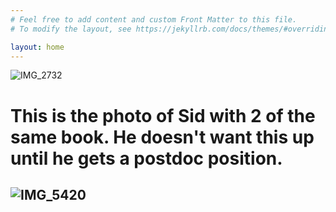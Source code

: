 ```yaml
---
# Feel free to add content and custom Front Matter to this file.
# To modify the layout, see https://jekyllrb.com/docs/themes/#overriding-theme-defaults

layout: home
---
```



![IMG_2732](https://github.com/user-attachments/assets/ce2923d5-1da2-435e-b919-e1e2988662f4)


# This is the photo of Sid with 2 of the same book. He doesn't want this up until he gets a postdoc position.
## ![IMG_5420](https://github.com/user-attachments/assets/ab9a25a7-2d61-4ae9-b970-162ea75d24c2)
